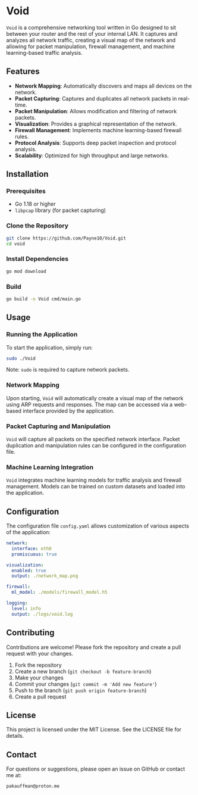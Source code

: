 # Void

`Void` is a comprehensive networking tool written in Go designed to sit between your router and the rest of your internal LAN. It captures and analyzes all network traffic, creating a visual map of the network and allowing for packet manipulation, firewall management, and machine learning-based traffic analysis.

## Features

- **Network Mapping**: Automatically discovers and maps all devices on the network.
- **Packet Capturing**: Captures and duplicates all network packets in real-time.
- **Packet Manipulation**: Allows modification and filtering of network packets.
- **Visualization**: Provides a graphical representation of the network.
- **Firewall Management**: Implements machine learning-based firewall rules.
- **Protocol Analysis**: Supports deep packet inspection and protocol analysis.
- **Scalability**: Optimized for high throughput and large networks.

## Installation

### Prerequisites

- Go 1.18 or higher
- `libpcap` library (for packet capturing)

### Clone the Repository

```bash
git clone https://github.com/Payne10/Void.git
cd void
```

### Install Dependencies

```bash
go mod download
```

### Build

```bash
go build -o Void cmd/main.go
```

## Usage

### Running the Application

To start the application, simply run:

```bash
sudo ./Void
```

Note: `sudo` is required to capture network packets.

### Network Mapping

Upon starting, `Void` will automatically create a visual map of the network using ARP requests and responses. The map can be accessed via a web-based interface provided by the application.

### Packet Capturing and Manipulation

`Void` will capture all packets on the specified network interface. Packet duplication and manipulation rules can be configured in the configuration file.

### Machine Learning Integration

`Void` integrates machine learning models for traffic analysis and firewall management. Models can be trained on custom datasets and loaded into the application.

## Configuration

The configuration file `config.yaml` allows customization of various aspects of the application:

```yaml
network:
  interface: eth0
  promiscuous: true

visualization:
  enabled: true
  output: ./network_map.png

firewall:
  ml_model: ./models/firewall_model.h5

logging:
  level: info
  output: ./logs/void.log
```

## Contributing

Contributions are welcome! Please fork the repository and create a pull request with your changes.

1. Fork the repository
2. Create a new branch (`git checkout -b feature-branch`)
3. Make your changes
4. Commit your changes (`git commit -m 'Add new feature'`)
5. Push to the branch (`git push origin feature-branch`)
6. Create a pull request

## License

This project is licensed under the MIT License. See the LICENSE file for details.

## Contact

For questions or suggestions, please open an issue on GitHub or contact me at:
```
pakauffman@proton.me
